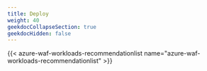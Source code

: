 ```yaml
---
title: Deploy
weight: 40
geekdocCollapseSection: true
geekdocHidden: false
---
```


{{< azure-waf-workloads-recommendationlist name="azure-waf-workloads-recommendationlist" >}}
